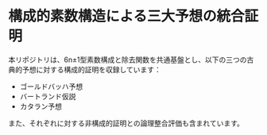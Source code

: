 # 構成的素数構造による三大予想の統合証明

本リポジトリは、6n±1型素数構成と除去関数を共通基盤とし、以下の三つの古典的予想に対する構成的証明を収録しています：

- ゴールドバッハ予想
- バートランド仮説
- カタラン予想

また、それぞれに対する非構成的証明との論理整合評価も含まれています。
